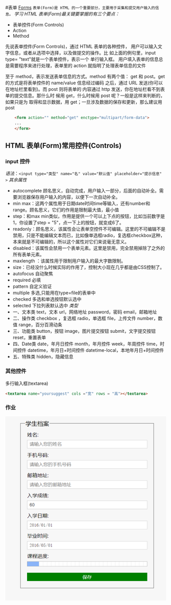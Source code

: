 #表单
[Forms](https://developer.mozilla.org/zh-CN/docs/Learn/HTML/Forms)
`表单(Form)是 HTML 的一个重要部分，主要用于采集和提交用户输入的信息。`
*学习 HTML 表单(Form)最关键要掌握的有三个要点：*
- 表单控件(Form Controls)
-  Action 
-  Method 

先说表单控件(Form Controls)，通过 HTML 表单的各种控件，
用户可以输入文字信息，或者从选项中选择，以及做提交的操作。比
如上面的例句里，input type= "text"就是一个表单控件，表示一个
单行输入框。
用户填入表单的信息总是需要程序来进行处理，表单里的 action
就指明了处理表单信息的文件

至于 method，表示发送表单信息的方式。method 有两个值：
get 和 post。get 的方式是将表单控件的 name/value 信息经过编码
之后，通过 URL 发送(你可以在地址栏里看到)。而 post 则将表单的
内容通过 http 发送，你在地址栏看不到表单的提交信息。那什么时
候用 get，什么时候用 post 呢？一般是这样来判断的，如果只是为
取得和显示数据，用 get；一旦涉及数据的保存和更新，那么建议用
post
~~~html
    <form action="" method="get" enctype="multipart/form-data">
    ...
    </form>
~~~

## HTML 表单(Form)常用控件(Controls) 
### input 控件
*语法*：`<input type="类型" name="名" value="默认值" placeholder="提示信息" >`
*其余属性*
- autocomplete  顾名思义，自动完成，用户输入一部分，后面的自动补全。需要浏览器保存用户输入的内容，以便下一次自动补全。
- min max：这两个属性用于日期date时间time等输入，还有number和range。顾名思义，它们的作用是限制最大值，最小值
- step：和max min类似，作用是提供一个可以上下点的按钮，比如当前数字是1，你设置了step = "5"，点一下上的按钮，就变成6了。
- readonly：顾名思义，该属性会让表单空控件不可编辑。这里的不可编辑不是禁用，只是不能编辑文本而已，比如像单选框radio，复选框checkbox这种，本来就是不可编辑的，所以这个属性对它们来说毫无意义。
- disabled：该属性会禁用一个表单元素。这里是禁用，完全禁用掉除了<output>之外的所有表单元素。
- maxlength ：该属性用于限制用户输入的最大字数限制。
- size：已经没什么时候实际的作用了，控制大小现在几乎都是由CSS控制了。
- autofocus 自动聚焦
- required 必填
- pattern 自定义验证
- multiple 多选,只能用在type=file的表单中
- checked 多选和单选按钮默认选中
- selected 下拉列表默认选中
*类型*
- 一、文本类
  text，文本
  url，网络地址
  password，密码
  email，邮箱地址
- 二、操作类
  checkbox ，复选框
  radio，单选框
  file，上传文件
  number，数值
  range，百分百滑动条
- 三、功能类
  button，按钮
  image，图片提交按钮
  submit，文字提交按钮
  reset，重置表单
- 四、Date类
  date，年月日控件
  month，年月控件
  week，年周控件
  time，时间控件
  datetime，年月日+时间控件
  datetime-local，本地年月日+时间控件
- 五、特殊类
  hidden，隐藏信息
### 其他控件
多行输入框(textarea)
~~~html
<textarea name="yoursuggest" cols ="宽" rows = "高"></textarea> 
~~~
### 作业
![](images/work.png)

